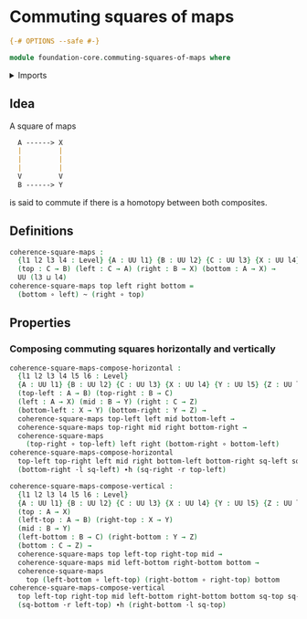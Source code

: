 # Commuting squares of maps

```agda
{-# OPTIONS --safe #-}
```

```agda
module foundation-core.commuting-squares-of-maps where
```

<details><summary>Imports</summary>

```agda
open import foundation-core.functions
open import foundation-core.homotopies
open import foundation-core.universe-levels
```

</details>

## Idea

A square of maps

```md
  A ------> X
  |         |
  |         |
  |         |
  V         V
  B ------> Y
```

is said to commute if there is a homotopy between both composites.

## Definitions

```agda
coherence-square-maps :
  {l1 l2 l3 l4 : Level} {A : UU l1} {B : UU l2} {C : UU l3} {X : UU l4}
  (top : C → B) (left : C → A) (right : B → X) (bottom : A → X) →
  UU (l3 ⊔ l4)
coherence-square-maps top left right bottom =
  (bottom ∘ left) ~ (right ∘ top)
```

## Properties

### Composing commuting squares horizontally and vertically

```agda
coherence-square-maps-compose-horizontal :
  {l1 l2 l3 l4 l5 l6 : Level}
  {A : UU l1} {B : UU l2} {C : UU l3} {X : UU l4} {Y : UU l5} {Z : UU l6}
  (top-left : A → B) (top-right : B → C)
  (left : A → X) (mid : B → Y) (right : C → Z)
  (bottom-left : X → Y) (bottom-right : Y → Z) →
  coherence-square-maps top-left left mid bottom-left →
  coherence-square-maps top-right mid right bottom-right →
  coherence-square-maps
    (top-right ∘ top-left) left right (bottom-right ∘ bottom-left)
coherence-square-maps-compose-horizontal
  top-left top-right left mid right bottom-left bottom-right sq-left sq-right =
  (bottom-right ·l sq-left) ∙h (sq-right ·r top-left)

coherence-square-maps-compose-vertical :
  {l1 l2 l3 l4 l5 l6 : Level}
  {A : UU l1} {B : UU l2} {C : UU l3} {X : UU l4} {Y : UU l5} {Z : UU l6}
  (top : A → X)
  (left-top : A → B) (right-top : X → Y)
  (mid : B → Y)
  (left-bottom : B → C) (right-bottom : Y → Z)
  (bottom : C → Z) →
  coherence-square-maps top left-top right-top mid →
  coherence-square-maps mid left-bottom right-bottom bottom →
  coherence-square-maps
    top (left-bottom ∘ left-top) (right-bottom ∘ right-top) bottom
coherence-square-maps-compose-vertical
  top left-top right-top mid left-bottom right-bottom bottom sq-top sq-bottom =
  (sq-bottom ·r left-top) ∙h (right-bottom ·l sq-top)
```
